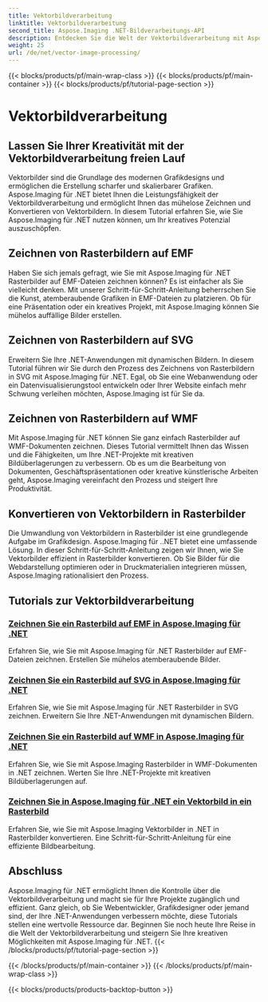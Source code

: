 ```yaml
---
title: Vektorbildverarbeitung
linktitle: Vektorbildverarbeitung
second_title: Aspose.Imaging .NET-Bildverarbeitungs-API
description: Entdecken Sie die Welt der Vektorbildverarbeitung mit Aspose.Imaging für .NET. Erfahren Sie, wie Sie mühelos Vektorbilder zeichnen und konvertieren. Verbessern Sie noch heute Ihre .NET-Projekte!
weight: 25
url: /de/net/vector-image-processing/
---
```


{{< blocks/products/pf/main-wrap-class >}}
{{< blocks/products/pf/main-container >}}
{{< blocks/products/pf/tutorial-page-section >}}

# Vektorbildverarbeitung


## Lassen Sie Ihrer Kreativität mit der Vektorbildverarbeitung freien Lauf

Vektorbilder sind die Grundlage des modernen Grafikdesigns und ermöglichen die Erstellung scharfer und skalierbarer Grafiken. Aspose.Imaging für .NET bietet Ihnen die Leistungsfähigkeit der Vektorbildverarbeitung und ermöglicht Ihnen das mühelose Zeichnen und Konvertieren von Vektorbildern. In diesem Tutorial erfahren Sie, wie Sie Aspose.Imaging für .NET nutzen können, um Ihr kreatives Potenzial auszuschöpfen.

## Zeichnen von Rasterbildern auf EMF

Haben Sie sich jemals gefragt, wie Sie mit Aspose.Imaging für .NET Rasterbilder auf EMF-Dateien zeichnen können? Es ist einfacher als Sie vielleicht denken. Mit unserer Schritt-für-Schritt-Anleitung beherrschen Sie die Kunst, atemberaubende Grafiken in EMF-Dateien zu platzieren. Ob für eine Präsentation oder ein kreatives Projekt, mit Aspose.Imaging können Sie mühelos auffällige Bilder erstellen.

## Zeichnen von Rasterbildern auf SVG

Erweitern Sie Ihre .NET-Anwendungen mit dynamischen Bildern. In diesem Tutorial führen wir Sie durch den Prozess des Zeichnens von Rasterbildern in SVG mit Aspose.Imaging für .NET. Egal, ob Sie eine Webanwendung oder ein Datenvisualisierungstool entwickeln oder Ihrer Website einfach mehr Schwung verleihen möchten, Aspose.Imaging ist für Sie da.

## Zeichnen von Rasterbildern auf WMF

Mit Aspose.Imaging für .NET können Sie ganz einfach Rasterbilder auf WMF-Dokumenten zeichnen. Dieses Tutorial vermittelt Ihnen das Wissen und die Fähigkeiten, um Ihre .NET-Projekte mit kreativen Bildüberlagerungen zu verbessern. Ob es um die Bearbeitung von Dokumenten, Geschäftspräsentationen oder kreative künstlerische Arbeiten geht, Aspose.Imaging vereinfacht den Prozess und steigert Ihre Produktivität.

## Konvertieren von Vektorbildern in Rasterbilder

Die Umwandlung von Vektorbildern in Rasterbilder ist eine grundlegende Aufgabe im Grafikdesign. Aspose.Imaging für ..NET bietet eine umfassende Lösung. In dieser Schritt-für-Schritt-Anleitung zeigen wir Ihnen, wie Sie Vektorbilder effizient in Rasterbilder konvertieren. Ob Sie Bilder für die Webdarstellung optimieren oder in Druckmaterialien integrieren müssen, Aspose.Imaging rationalisiert den Prozess.

## Tutorials zur Vektorbildverarbeitung
### [Zeichnen Sie ein Rasterbild auf EMF in Aspose.Imaging für .NET](./draw-raster-image-on-emf/)
Erfahren Sie, wie Sie mit Aspose.Imaging für .NET Rasterbilder auf EMF-Dateien zeichnen. Erstellen Sie mühelos atemberaubende Bilder.
### [Zeichnen Sie ein Rasterbild auf SVG in Aspose.Imaging für .NET](./draw-raster-image-on-svg/)
Erfahren Sie, wie Sie mit Aspose.Imaging für .NET Rasterbilder in SVG zeichnen. Erweitern Sie Ihre .NET-Anwendungen mit dynamischen Bildern.
### [Zeichnen Sie ein Rasterbild auf WMF in Aspose.Imaging für .NET](./draw-raster-image-on-wmf/)
Erfahren Sie, wie Sie mit Aspose.Imaging Rasterbilder in WMF-Dokumenten in .NET zeichnen. Werten Sie Ihre .NET-Projekte mit kreativen Bildüberlagerungen auf.
### [Zeichnen Sie in Aspose.Imaging für .NET ein Vektorbild in ein Rasterbild](./draw-vector-image-to-raster-image/)
Erfahren Sie, wie Sie mit Aspose.Imaging Vektorbilder in .NET in Rasterbilder konvertieren. Eine Schritt-für-Schritt-Anleitung für eine effiziente Bildbearbeitung.

## Abschluss

Aspose.Imaging für .NET ermöglicht Ihnen die Kontrolle über die Vektorbildverarbeitung und macht sie für Ihre Projekte zugänglich und effizient. Ganz gleich, ob Sie Webentwickler, Grafikdesigner oder jemand sind, der Ihre .NET-Anwendungen verbessern möchte, diese Tutorials stellen eine wertvolle Ressource dar. Beginnen Sie noch heute Ihre Reise in die Welt der Vektorbildverarbeitung und steigern Sie Ihre kreativen Möglichkeiten mit Aspose.Imaging für .NET.
{{< /blocks/products/pf/tutorial-page-section >}}

{{< /blocks/products/pf/main-container >}}
{{< /blocks/products/pf/main-wrap-class >}}

{{< blocks/products/products-backtop-button >}}
